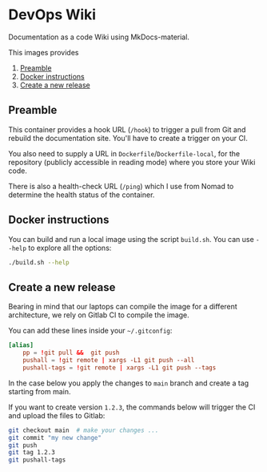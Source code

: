 # DevOps Wiki

Documentation as a code Wiki using MkDocs-material.

This images provides 

1. [Preamble](#preamble)
1. [Docker instructions](#docker-instructions)
1. [Create a new release](#create-a-new-release)

## Preamble

This container provides a hook URL (`/hook`) to trigger a pull from Git and rebuild the documentation site. You'll have to create a trigger on your CI.

You also need to supply a URL in `Dockerfile`/`Dockerfile-local`, for the repository (publicly accessible in reading mode) where you store your Wiki code.

There is also a health-check URL (`/ping`) which I use from Nomad to determine the health status of the container.

## Docker instructions

You can build and run a local image using the script `build.sh`. You can use `--help` to explore all the options:

```bash
./build.sh --help
```

## Create a new release

Bearing in mind that our laptops can compile the image for a different architecture, we rely on Gitlab CI to compile the image.

You can add these lines inside your `~/.gitconfig`:

```conf
[alias]
    pp = !git pull &&  git push
    pushall = !git remote | xargs -L1 git push --all
    pushall-tags = !git remote | xargs -L1 git push --tags
```

In the case below you apply the changes to `main` branch and create a tag starting from main.

If you want to create version `1.2.3`, the commands below will trigger the CI and upload the files to Gitlab:

```bash
git checkout main  # make your changes ...
git commit "my new change"
git push
git tag 1.2.3
git pushall-tags
```
